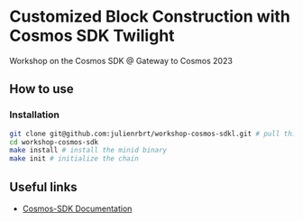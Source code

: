 # Customized Block Construction with Cosmos SDK Twilight

Workshop on the Cosmos SDK @ Gateway to Cosmos 2023

## How to use

### Installation

```sh
git clone git@github.com:julienrbrt/workshop-cosmos-sdkl.git # pull this repository
cd workshop-cosmos-sdk
make install # install the minid binary
make init # initialize the chain
```

## Useful links

- [Cosmos-SDK Documentation](https://docs.cosmos.network/v0.47/building-apps/app-mempool)
